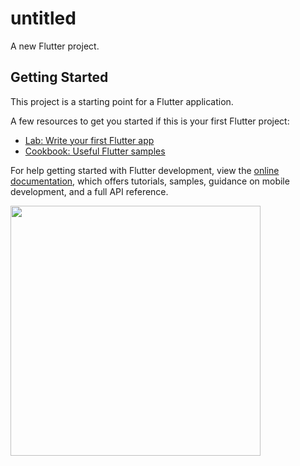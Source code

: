 # untitled

A new Flutter project.

## Getting Started

This project is a starting point for a Flutter application.

A few resources to get you started if this is your first Flutter project:

- [Lab: Write your first Flutter app](https://docs.flutter.dev/get-started/codelab)
- [Cookbook: Useful Flutter samples](https://docs.flutter.dev/cookbook)

For help getting started with Flutter development, view the
[online documentation](https://docs.flutter.dev/), which offers tutorials,
samples, guidance on mobile development, and a full API reference.

 <img src="https://github.com/muhammad-talat1610/note-app-with-PHP-registeration-and-mysql-database/assets/128619762/a22b7746-c0e9-430e-84f2-afbadd8af928
" width="400"> 

